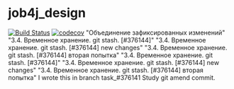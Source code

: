 # job4j_design

[![Build Status](https://travis-ci.org/Ox1D666/job4j_design.svg?branch=master)](https://travis-ci.org/Ox1D666/job4j_design)
[![codecov](https://codecov.io/gh/Ox1D666/job4j_design/branch/master/graph/badge.svg)](https://codecov.io/gh/Ox1D666/job4j_design)
"Объединение зафиксированных изменений"
"3.4. Временное хранение. git stash. [#376144]"
"3.4. Временное хранение. git stash. [#376144] new changes"
"3.4. Временное хранение. git stash. [#376144] вторая попытка"
"3.4. Временное хранение. git stash. [#376144]"
"3.4. Временное хранение. git stash. [#376144] new changes"
"3.4. Временное хранение. git stash. [#376144] вторая попытка"
I wrote this in branch task_#376141
Study git amend commit.